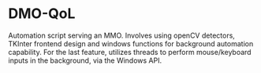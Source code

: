# DMO-QoL
Automation script serving an MMO. Involves using openCV detectors, TKInter frontend design and windows functions for background automation capability. For the last feature, utilizes threads to perform mouse/keyboard inputs in the background, via the Windows API.
